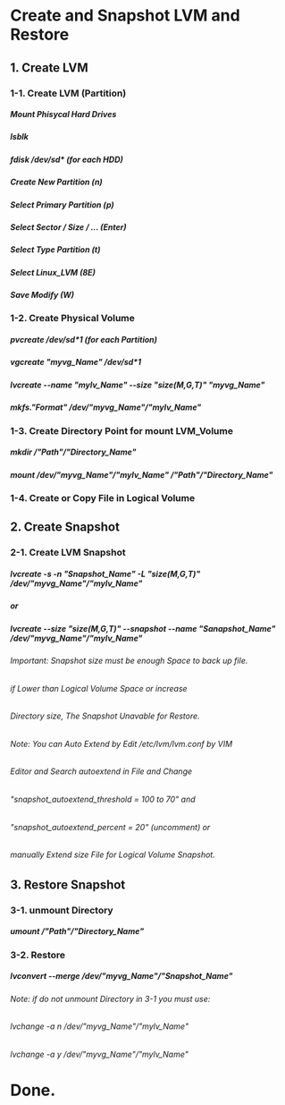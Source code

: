 # Create and Snapshot LVM and Restore
## 1. Create LVM
### 1-1. Create LVM (Partition)
##### Mount Phisycal Hard Drives
##### lsblk
##### fdisk /dev/sd* (for each HDD)
##### Create New Partition (n)
##### Select Primary Partition (p)
##### Select Sector / Size / ... (Enter)
##### Select Type Partition (t)
##### Select Linux_LVM (8E)
##### Save Modify (W)
### 1-2. Create Physical Volume
##### pvcreate /dev/sd*1 (for each Partition)
##### vgcreate "myvg_Name" /dev/sd*1
##### lvcreate --name "mylv_Name" --size "size(M,G,T)" "myvg_Name"
##### mkfs."Format" /dev/"myvg_Name"/"mylv_Name"
### 1-3. Create Directory Point for mount LVM_Volume
##### mkdir /"Path"/"Directory_Name"
##### mount /dev/"myvg_Name"/"mylv_Name" /"Path"/"Directory_Name"
### 1-4. Create or Copy File in Logical Volume
## 2. Create Snapshot
### 2-1. Create LVM Snapshot
##### lvcreate -s -n "Snapshot_Name" -L "size(M,G,T)" /dev/"myvg_Name"/"mylv_Name"
##### or
##### lvcreate --size "size(M,G,T)" --snapshot --name "Sanapshot_Name" /dev/"myvg_Name"/"mylv_Name"
###### Important: Snapshot size must be enough Space to back up file.
######            if Lower than Logical Volume Space or increase
######            Directory size, The Snapshot Unavable for Restore.
###### Note: You can Auto Extend by Edit /etc/lvm/lvm.conf by VIM
######       Editor and Search autoextend in File and Change
######       "snapshot_autoextend_threshold = 100 to 70" and
######       "snapshot_autoextend_percent = 20" (uncomment) or
######       manually Extend size File for Logical Volume Snapshot.
## 3. Restore Snapshot
### 3-1. unmount Directory
##### umount /"Path"/"Directory_Name"
### 3-2. Restore
##### lvconvert --merge /dev/"myvg_Name"/"Snapshot_Name"
###### Note: if do not unmount Directory in 3-1 you must use:
###### lvchange -a n /dev/"myvg_Name"/"mylv_Name"
###### lvchange -a y /dev/"myvg_Name"/"mylv_Name"
# Done.